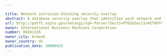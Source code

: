 ```yaml
---

title: Network intrusion blocking security overlay
abstract: A database security overlay that identifies each network and local access gateway to a database, and monitors each access path from the identified gateways to analyze each connection to the database and block any connections determined to transport unauthorized or undesirable content. Access gateways that establish connections are identifiable by interprocess communication (IPC) mechanisms employed in accessing the database. An evaluator monitors access attempts, while a tapping mechanism on IPC mechanisms that provide the connections captures access attempts from the access gateways. The tapping mechanism intercepts and forwards access attempts to the evaluator to centralize and focus DB paths amid multiple local and external connections on the DB server. A lightweight check for each local access quickly determines if the access attempt warrants further scrutiny.
url: http://patft.uspto.gov/netacgi/nph-Parser?Sect1=PTO2&Sect2=HITOFF&p=1&u=%2Fnetahtml%2FPTO%2Fsearch-adv.htm&r=1&f=G&l=50&d=PALL&S1=08261326&OS=08261326&RS=08261326
owner: International Business Machines Corporation
number: 08261326
owner_city: Armonk
owner_country: US
publication_date: 20080425
---
```

